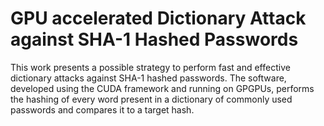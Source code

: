 # GPU accelerated Dictionary Attack against SHA-1 Hashed Passwords

This work presents a possible strategy to perform fast and effective dictionary attacks against SHA-1 hashed passwords. The software, developed using the CUDA framework and running on GPGPUs, performs the hashing of every word present in a dictionary of commonly used passwords and compares it to a target hash.
